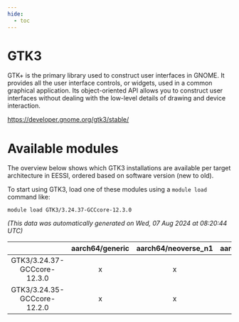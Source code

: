 ```yaml
---
hide:
  - toc
---
```


GTK3
====


GTK+ is the primary library used to construct user interfaces in GNOME. It provides all the user interface controls, or widgets, used in a common graphical application. Its object-oriented API allows you to construct user interfaces without dealing with the low-level details of drawing and device interaction.

https://developer.gnome.org/gtk3/stable/
# Available modules


The overview below shows which GTK3 installations are available per target architecture in EESSI, ordered based on software version (new to old).

To start using GTK3, load one of these modules using a `module load` command like:

```shell
module load GTK3/3.24.37-GCCcore-12.3.0
```

*(This data was automatically generated on Wed, 07 Aug 2024 at 08:20:44 UTC)*  

| |aarch64/generic|aarch64/neoverse_n1|aarch64/neoverse_v1|x86_64/generic|x86_64/amd/zen2|x86_64/amd/zen3|x86_64/amd/zen4|x86_64/intel/haswell|x86_64/intel/skylake_avx512|
| :---: | :---: | :---: | :---: | :---: | :---: | :---: | :---: | :---: | :---: |
|GTK3/3.24.37-GCCcore-12.3.0|x|x|x|x|x|x|x|x|x|
|GTK3/3.24.35-GCCcore-12.2.0|x|x|x|x|x|x|-|x|x|
